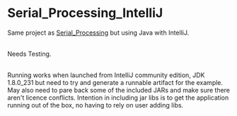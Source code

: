 # Serial_Processing_IntelliJ
Same project as [Serial_Processing](https://github.com/myupctoys/Serial_Processing) but using Java with IntelliJ.<BR><BR>
  
Needs Testing.<BR><BR> 

Running works when launched from IntelliJ community edition, JDK 1.8.0_231 but need to try and generate a runnable artifact for the example. May also need to pare back some of the included JARs and make sure there aren't licence conflicts. Intention in including jar libs is to get the application running out of the box, no having to rely on user adding libs. 
